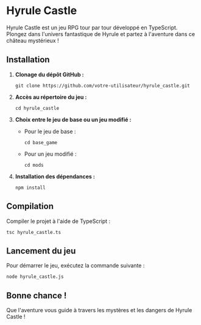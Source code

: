 # Hyrule Castle

Hyrule Castle est un jeu RPG tour par tour développé en TypeScript. Plongez dans l'univers fantastique de Hyrule et partez à l'aventure dans ce château mystérieux !

## Installation

1. **Clonage du dépôt GitHub :**

   ```
   git clone https://github.com/votre-utilisateur/hyrule_castle.git
   ```

2. **Accès au répertoire du jeu :**

   ```
   cd hyrule_castle
   ```

3. **Choix entre le jeu de base ou un jeu modifié :**

   - Pour le jeu de base :

     ```
     cd base_game
     ```

   - Pour un jeu modifié :

     ```
     cd mods
     ```

4. **Installation des dépendances :**

   ```
   npm install
   ```

## Compilation

Compiler le projet à l'aide de TypeScript :

   ```
   tsc hyrule_castle.ts
   ```

## Lancement du jeu

Pour démarrer le jeu, exécutez la commande suivante :

   ```
   node hyrule_castle.js
   ```

## Bonne chance !

Que l'aventure vous guide à travers les mystères et les dangers de Hyrule Castle !
